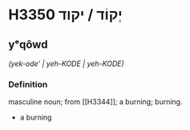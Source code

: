 # H3350 יְקוֹד / יקוד

## yᵉqôwd

_(yek-ode' | yeh-KODE | yeh-KODE)_

### Definition

masculine noun; from [[H3344]]; a burning; burning.

- a burning
